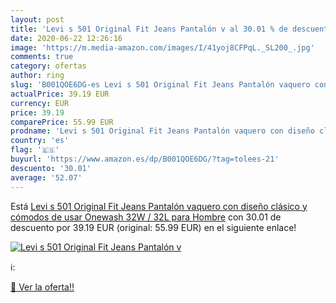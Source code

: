 ```yaml
---
layout: post
title: 'Levi s 501 Original Fit Jeans Pantalón v al 30.01 % de descuento'
date: 2020-06-22 12:26:16
image: 'https://m.media-amazon.com/images/I/41yoj8CFPqL._SL200_.jpg'
comments: true
category: ofertas
author: ring
slug: 'B001QOE6DG-es Levi s 501 Original Fit Jeans Pantalón vaquero con diseño clásico y cómodos de usar  Onewash  32W / 32L para Hombre'
actualPrice: 39.19 EUR
currency: EUR
price: 39.19
comparePrice: 55.99 EUR
prodname: 'Levi s 501 Original Fit Jeans Pantalón vaquero con diseño clásico y cómodos de usar  Onewash  32W / 32L para Hombre'
country: 'es'
flag: '🇪🇸'
buyurl: 'https://www.amazon.es/dp/B001QOE6DG/?tag=tolees-21'
descuento: '30.01'
average: '52.07'
---
```


Está [Levi s 501 Original Fit Jeans Pantalón vaquero con diseño clásico y cómodos de usar  Onewash  32W / 32L para Hombre](https://www.amazon.es/dp/B001QOE6DG/?tag=tolees-21) con 30.01 de descuento por 39.19 EUR (original: 55.99 EUR) en el siguiente enlace!

[![Levi s 501 Original Fit Jeans Pantalón v](https://m.media-amazon.com/images/I/41yoj8CFPqL._SL200_.jpg)](https://www.amazon.es/dp/B001QOE6DG/?tag=tolees-21)

ℹ️:


[🛒 Ver la oferta!!](https://www.amazon.es/dp/B001QOE6DG/?tag=tolees-21)
